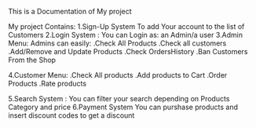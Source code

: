 This is a Documentation of My project 

My project Contains:
1.Sign-Up System To add Your account to the list of Customers
2.Login System : You can Login as: an Admin/a user
3.Admin Menu: Admins can easily:
           .Check All Products
           .Check all customers
           .Add/Remove and Update Products
           .Check OrdersHistory
           .Ban Customers From the Shop

4.Customer Menu: 
            .Check All products
            .Add products to Cart
            .Order Products
            .Rate products
            
5.Search System :
             You can filter your search depending on Products Category and price
6.Payment System
             You can purshase products and insert discount codes to get a discount
